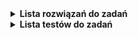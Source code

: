 
<details>
  <summary><strong> Lista rozwiązań do  zadań</strong> </summary>

<details>
  <summary><strong>Zestaw 1</strong> </summary>

  - [x] Zadanie 1
  - [x] Zadanie 2
  - [x] Zadanie 3
  - [x] Zadanie 4
  - [ ] Zadanie 5
  - [ ] Zadanie 6
  - [ ] Zadanie 7
  - [ ] Zadanie 8
  - [ ] Zadanie 9
  - [ ] Zadanie 10
  - [ ] Zadanie 11
  - [ ] Zadanie 12
  - [ ] Zadanie 13
  - [ ] Zadanie 14
  - [ ] Zadanie 15
  - [ ] Zadanie 16
  - [ ] Zadanie 17
  - [ ] Zadanie 18
  - [ ] Zadanie 19
  - [ ] Zadanie 20
  - [ ] Zadanie 21
  - [ ] Zadanie 22
  - [ ] Zadanie 23
  - [ ] Zadanie 24
  - [ ] Zadanie 25
  - [ ] Zadanie 26
  - [ ] Zadanie 27
  - [ ] Zadanie 28
  - [ ] Zadanie 29
  - [ ] Zadanie 30
  - [ ] Zadanie 31
  - [ ] Zadanie 32
  - [ ] Zadanie 33
  - [ ] Zadanie 34
  - [ ] Zadanie 35
  - [ ] Zadanie 36
  - [ ] Zadanie 37
  - [ ] Zadanie 38
  - [ ] Zadanie 39
  - [ ] Zadanie 40
  - [ ] Zadanie 41
  - [ ] Zadanie 42
  - [ ] Zadanie 43
  - [ ] Zadanie 44
  - [ ] Zadanie 45
  - [ ] Zadanie 46
  - [ ] Zadanie 47
  - [ ] Zadanie 48
  - [ ] Zadanie 49
  - [ ] Zadanie 50
  - [ ] Zadanie 51
  - [ ] Zadanie 52
  - [ ] Zadanie 53
  - [ ] Zadanie 54
  - [ ] Zadanie 55
  - [ ] Zadanie 56
  - [ ] Zadanie 57
  - [ ] Zadanie 58
  - [ ] Zadanie 59

</details>

<details>
  <summary><strong>Zestaw 2</strong> </summary>


  - [ ] Zadanie 60
  - [ ] Zadanie 61
  - [ ] Zadanie 62
  - [ ] Zadanie 63
  - [ ] Zadanie 64
  - [ ] Zadanie 65
  - [ ] Zadanie 66
  - [ ] Zadanie 67
  - [ ] Zadanie 68
  - [ ] Zadanie 69
  - [ ] Zadanie 70
  - [ ] Zadanie 71
  - [ ] Zadanie 72
  - [ ] Zadanie 73
  - [ ] Zadanie 74
  - [ ] Zadanie 75
  - [ ] Zadanie 76
  - [ ] Zadanie 77
  - [ ] Zadanie 78
  - [ ] Zadanie 79
  - [ ] Zadanie 80
  - [ ] Zadanie 81
  - [ ] Zadanie 82
  - [ ] Zadanie 83
  - [ ] Zadanie 84
  - [ ] Zadanie 85
  - [ ] Zadanie 86
  - [ ] Zadanie 87
  - [ ] Zadanie 88
  - [ ] Zadanie 89
  - [ ] Zadanie 90
  - [ ] Zadanie 91

</details>

<details>
  <summary><strong>Zestaw 3</strong> </summary>

  - [ ] Zadanie 92
  - [ ] Zadanie 93
  - [ ] Zadanie 94
  - [ ] Zadanie 95
  - [ ] Zadanie 96
  - [ ] Zadanie 97
  - [ ] Zadanie 98
  - [ ] Zadanie 99
  - [ ] Zadanie 100
  - [ ] Zadanie 101
  - [ ] Zadanie 102
  - [ ] Zadanie 103
  - [ ] Zadanie 104
  - [ ] Zadanie 105
  - [ ] Zadanie 106
  - [ ] Zadanie 107
  - [ ] Zadanie 108
  - [ ] Zadanie 109
  - [ ] Zadanie 110
  - [ ] Zadanie 111
  - [ ] Zadanie 112
  - [ ] Zadanie 113
  - [ ] Zadanie 114
  - [ ] Zadanie 115
  - [ ] Zadanie 116
  - [ ] Zadanie 117
  - [ ] Zadanie 118
  - [ ] Zadanie 119

</details>

<details>
  <summary><strong>Zestaw 4</strong> </summary>


  - [ ] Zadanie 120
  - [ ] Zadanie 121
  - [ ] Zadanie 122
  - [ ] Zadanie 123
  - [ ] Zadanie 124
  - [ ] Zadanie 125
  - [ ] Zadanie 126
  - [ ] Zadanie 127
  - [ ] Zadanie 128
  - [ ] Zadanie 129
  - [ ] Zadanie 130
  - [ ] Zadanie 131

</details>

<details>
  <summary><strong>Zestaw 5</strong> </summary>

  - [ ] Zadanie 132
  - [ ] Zadanie 133
  - [ ] Zadanie 134
  - [ ] Zadanie 135
  - [ ] Zadanie 136
  - [ ] Zadanie 137
  - [ ] Zadanie 138
  - [ ] Zadanie 139
  - [ ] Zadanie 140
  - [ ] Zadanie 141
  - [ ] Zadanie 142
  - [ ] Zadanie 143
  - [ ] Zadanie 144
  - [ ] Zadanie 145
  - [ ] Zadanie 146
  - [ ] Zadanie 147
  - [ ] Zadanie 148
  - [ ] Zadanie 149
  - [ ] Zadanie 150
  - [ ] Zadanie 151
  - [ ] Zadanie 152
  - [ ] Zadanie 153
  - [ ] Zadanie 154
  - [ ] Zadanie 155
  - [ ] Zadanie 156
  - [ ] Zadanie 157
  - [ ] Zadanie 158
  - [ ] Zadanie 159
  - [ ] Zadanie 160
  - [ ] Zadanie 161
  - [ ] Zadanie 162
  - [ ] Zadanie 163
  - [ ] Zadanie 164
  - [ ] Zadanie 165
  - [ ] Zadanie 166
  - [ ] Zadanie 167
  - [ ] Zadanie 168
  - [ ] Zadanie 169
  - [ ] Zadanie 170
  - [ ] Zadanie 171
  - [ ] Zadanie 172

</details>

<details>
  <summary><strong>Zestaw 6</strong> </summary>


  - [ ] Zadanie 173
  - [ ] Zadanie 174
  - [ ] Zadanie 175
  - [ ] Zadanie 176
  - [ ] Zadanie 177
  - [ ] Zadanie 178
  - [ ] Zadanie 179
  - [ ] Zadanie 180
  - [ ] Zadanie 181
  - [ ] Zadanie 182
  - [ ] Zadanie 183
  - [ ] Zadanie 184
  - [ ] Zadanie 185
  - [ ] Zadanie 186
  - [ ] Zadanie 187
  - [ ] Zadanie 188
  - [ ] Zadanie 189
  - [ ] Zadanie 190
  - [ ] Zadanie 191
  - [ ] Zadanie 192
  - [ ] Zadanie 193
  - [ ] Zadanie 194
  - [ ] Zadanie 195
  - [ ] Zadanie 196
  - [ ] Zadanie 197
  - [ ] Zadanie 198
  - [ ] Zadanie 199
  - [ ] Zadanie 200
  - [ ] Zadanie 201
  - [ ] Zadanie 202
  - [ ] Zadanie 203
  - [ ] Zadanie 204
  - [ ] Zadanie 205
  - [ ] Zadanie 206
  - [ ] Zadanie 207
  - [ ] Zadanie 208
  - [ ] Zadanie 209
  - [ ] Zadanie 210
  - [ ] Zadanie 211
  - [ ] Zadanie 212
  - [ ] Zadanie 213

</details>

<details>
  <summary><strong>Zestaw 7</strong> </summary>

  - [ ] Zadanie 214
  - [ ] Zadanie 215
  - [ ] Zadanie 216
  - [ ] Zadanie 217
  - [ ] Zadanie 218
  - [ ] Zadanie 219
  - [ ] Zadanie 220
  - [ ] Zadanie 221
  - [ ] Zadanie 222

</details>

<details>
  <summary><strong>Zestaw 8</strong> </summary>

  - [ ] Zadanie 223
  - [ ] Zadanie 224
  - [ ] Zadanie 225
  - [ ] Zadanie 226
  - [ ] Zadanie 227
  - [ ] Zadanie 228

</details>

</details>

<details>
  <summary><strong>  Lista testów do zadań </strong> </summary>

<details>
  <summary><strong>Zestaw 1</strong> </summary>

  - [x] Zadanie 1
  - [x] Zadanie 2
  - [x] Zadanie 3
  - [x] Zadanie 4
  - [x] Zadanie 5
  - [ ] Zadanie 6
  - [ ] Zadanie 7
  - [ ] Zadanie 8
  - [ ] Zadanie 9
  - [ ] Zadanie 10
  - [ ] Zadanie 11
  - [ ] Zadanie 12
  - [ ] Zadanie 13
  - [ ] Zadanie 14
  - [ ] Zadanie 15
  - [ ] Zadanie 16
  - [ ] Zadanie 17
  - [ ] Zadanie 18
  - [ ] Zadanie 19
  - [ ] Zadanie 20
  - [ ] Zadanie 21
  - [ ] Zadanie 22
  - [ ] Zadanie 23
  - [ ] Zadanie 24
  - [ ] Zadanie 25
  - [ ] Zadanie 26
  - [ ] Zadanie 27
  - [ ] Zadanie 28
  - [ ] Zadanie 29
  - [ ] Zadanie 30
  - [ ] Zadanie 31
  - [ ] Zadanie 32
  - [ ] Zadanie 33
  - [ ] Zadanie 34
  - [ ] Zadanie 35
  - [ ] Zadanie 36
  - [ ] Zadanie 37
  - [ ] Zadanie 38
  - [ ] Zadanie 39
  - [ ] Zadanie 40
  - [ ] Zadanie 41
  - [ ] Zadanie 42
  - [ ] Zadanie 43
  - [ ] Zadanie 44
  - [ ] Zadanie 45
  - [ ] Zadanie 46
  - [ ] Zadanie 47
  - [ ] Zadanie 48
  - [ ] Zadanie 49
  - [ ] Zadanie 50
  - [ ] Zadanie 51
  - [ ] Zadanie 52
  - [ ] Zadanie 53
  - [ ] Zadanie 54
  - [ ] Zadanie 55
  - [ ] Zadanie 56
  - [ ] Zadanie 57
  - [ ] Zadanie 58
  - [ ] Zadanie 59

</details>

<details>
  <summary><strong>Zestaw 2</strong> </summary>


  - [ ] Zadanie 60
  - [ ] Zadanie 61
  - [ ] Zadanie 62
  - [ ] Zadanie 63
  - [ ] Zadanie 64
  - [ ] Zadanie 65
  - [ ] Zadanie 66
  - [ ] Zadanie 67
  - [ ] Zadanie 68
  - [ ] Zadanie 69
  - [ ] Zadanie 70
  - [ ] Zadanie 71
  - [ ] Zadanie 72
  - [ ] Zadanie 73
  - [ ] Zadanie 74
  - [ ] Zadanie 75
  - [ ] Zadanie 76
  - [ ] Zadanie 77
  - [ ] Zadanie 78
  - [ ] Zadanie 79
  - [ ] Zadanie 80
  - [ ] Zadanie 81
  - [ ] Zadanie 82
  - [ ] Zadanie 83
  - [ ] Zadanie 84
  - [ ] Zadanie 85
  - [ ] Zadanie 86
  - [ ] Zadanie 87
  - [ ] Zadanie 88
  - [ ] Zadanie 89
  - [ ] Zadanie 90
  - [ ] Zadanie 91
</details>

<details>
  <summary><strong>Zestaw 3</strong> </summary>

  - [ ] Zadanie 92
  - [ ] Zadanie 93
  - [ ] Zadanie 94
  - [ ] Zadanie 95
  - [ ] Zadanie 96
  - [ ] Zadanie 97
  - [ ] Zadanie 98
  - [ ] Zadanie 99
  - [ ] Zadanie 100
  - [ ] Zadanie 101
  - [ ] Zadanie 102
  - [ ] Zadanie 103
  - [ ] Zadanie 104
  - [ ] Zadanie 105
  - [ ] Zadanie 106
  - [ ] Zadanie 107
  - [ ] Zadanie 108
  - [ ] Zadanie 109
  - [ ] Zadanie 110
  - [ ] Zadanie 111
  - [ ] Zadanie 112
  - [ ] Zadanie 113
  - [ ] Zadanie 114
  - [ ] Zadanie 115
  - [ ] Zadanie 116
  - [ ] Zadanie 117
  - [ ] Zadanie 118
  - [ ] Zadanie 119
</details>

<details>
  <summary><strong>Zestaw 4</strong> </summary>


  - [ ] Zadanie 120
  - [ ] Zadanie 121
  - [ ] Zadanie 122
  - [ ] Zadanie 123
  - [ ] Zadanie 124
  - [ ] Zadanie 125
  - [ ] Zadanie 126
  - [ ] Zadanie 127
  - [ ] Zadanie 128
  - [ ] Zadanie 129
  - [ ] Zadanie 130
  - [ ] Zadanie 131
</details>

<details>
  <summary><strong>Zestaw 5</strong> </summary>

  - [ ] Zadanie 132
  - [ ] Zadanie 133
  - [ ] Zadanie 134
  - [ ] Zadanie 135
  - [ ] Zadanie 136
  - [ ] Zadanie 137
  - [ ] Zadanie 138
  - [ ] Zadanie 139
  - [ ] Zadanie 140
  - [ ] Zadanie 141
  - [ ] Zadanie 142
  - [ ] Zadanie 143
  - [ ] Zadanie 144
  - [ ] Zadanie 145
  - [ ] Zadanie 146
  - [ ] Zadanie 147
  - [ ] Zadanie 148
  - [ ] Zadanie 149
  - [ ] Zadanie 150
  - [ ] Zadanie 151
  - [ ] Zadanie 152
  - [ ] Zadanie 153
  - [ ] Zadanie 154
  - [ ] Zadanie 155
  - [ ] Zadanie 156
  - [ ] Zadanie 157
  - [ ] Zadanie 158
  - [ ] Zadanie 159
  - [ ] Zadanie 160
  - [ ] Zadanie 161
  - [ ] Zadanie 162
  - [ ] Zadanie 163
  - [ ] Zadanie 164
  - [ ] Zadanie 165
  - [ ] Zadanie 166
  - [ ] Zadanie 167
  - [ ] Zadanie 168
  - [ ] Zadanie 169
  - [ ] Zadanie 170
  - [ ] Zadanie 171
  - [ ] Zadanie 172
</details>

<details>
  <summary><strong>Zestaw 6</strong> </summary>


  - [ ] Zadanie 173
  - [ ] Zadanie 174
  - [ ] Zadanie 175
  - [ ] Zadanie 176
  - [ ] Zadanie 177
  - [ ] Zadanie 178
  - [ ] Zadanie 179
  - [ ] Zadanie 180
  - [ ] Zadanie 181
  - [ ] Zadanie 182
  - [ ] Zadanie 183
  - [ ] Zadanie 184
  - [ ] Zadanie 185
  - [ ] Zadanie 186
  - [ ] Zadanie 187
  - [ ] Zadanie 188
  - [ ] Zadanie 189
  - [ ] Zadanie 190
  - [ ] Zadanie 191
  - [ ] Zadanie 192
  - [ ] Zadanie 193
  - [ ] Zadanie 194
  - [ ] Zadanie 195
  - [ ] Zadanie 196
  - [ ] Zadanie 197
  - [ ] Zadanie 198
  - [ ] Zadanie 199
  - [ ] Zadanie 200
  - [ ] Zadanie 201
  - [ ] Zadanie 202
  - [ ] Zadanie 203
  - [ ] Zadanie 204
  - [ ] Zadanie 205
  - [ ] Zadanie 206
  - [ ] Zadanie 207
  - [ ] Zadanie 208
  - [ ] Zadanie 209
  - [ ] Zadanie 210
  - [ ] Zadanie 211
  - [ ] Zadanie 212
  - [ ] Zadanie 213
</details>

<details>
  <summary><strong>Zestaw 7</strong> </summary>

  - [ ] Zadanie 214
  - [ ] Zadanie 215
  - [ ] Zadanie 216
  - [ ] Zadanie 217
  - [ ] Zadanie 218
  - [ ] Zadanie 219
  - [ ] Zadanie 220
  - [ ] Zadanie 221
  - [ ] Zadanie 222
</details>

<details>
  <summary><strong>Zestaw 8</strong> </summary>

  - [ ] Zadanie 223
  - [ ] Zadanie 224
  - [ ] Zadanie 225
  - [ ] Zadanie 226
  - [ ] Zadanie 227
  - [ ] Zadanie 228
</details>
</details>
